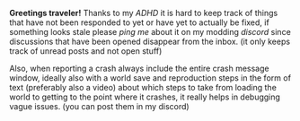 **Greetings traveler!** Thanks to my _ADHD_ it is hard to keep track of things that have not been responded to yet or have yet to actually be fixed, if something looks stale please _ping me_ about it on my modding _discord_ since discussions that have been opened disappear from the inbox. (it only keeps track of unread posts and not open stuff)

Also, when reporting a crash always include the entire crash message window, ideally also with a world save and reproduction steps in the form of text (preferably also a video) about which steps to take from loading the world to getting to the point where it crashes, it really helps in debugging vague issues. (you can post them in my discord)
